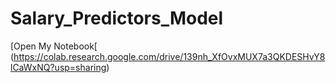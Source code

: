 # Salary_Predictors_Model

[Open My Notebook[ (https://colab.research.google.com/drive/139nh_XfOvxMUX7a3QKDESHvY8lCaWxNQ?usp=sharing)
